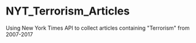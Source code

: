 # NYT_Terrorism_Articles
Using New York Times API to collect articles containing "Terrorism" from 2007-2017
